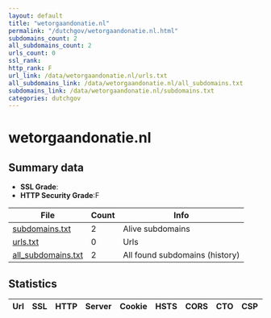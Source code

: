 ```yaml
---
layout: default
title: "wetorgaandonatie.nl"
permalink: "/dutchgov/wetorgaandonatie.nl.html"
subdomains_count: 2
all_subdomains_count: 2
urls_count: 0
ssl_rank: 
http_rank: F
url_link: /data/wetorgaandonatie.nl/urls.txt
all_subdomains_link: /data/wetorgaandonatie.nl/all_subdomains.txt
subdomains_link: /data/wetorgaandonatie.nl/subdomains.txt
categories: dutchgov
---
```



# wetorgaandonatie.nl
## Summary data


 - **SSL Grade**:
 - **HTTP Security Grade**:F


| File       | Count | Info |
|------------|-------|------|
|[subdomains.txt](/data/wetorgaandonatie.nl/subdomains.txt)|2|Alive subdomains|
|[urls.txt](/data/wetorgaandonatie.nl/urls.txt)|0|Urls|
|[all_subdomains.txt](/data/wetorgaandonatie.nl/all_subdomains.txt)|2|All found subdomains (history)|


## Statistics


| Url | SSL | HTTP | Server | Cookie | HSTS | CORS | CTO | CSP | XFO | XXP | RP |FP| Tech |Title |
|--------|-------|-------|------|------|------|------|------|------|------|------|------|------|------|------|

